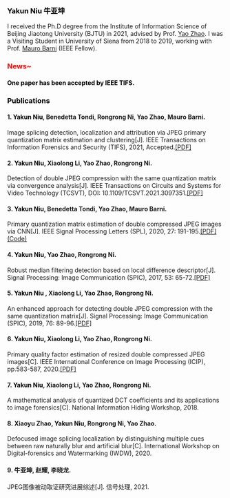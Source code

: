 

### <font color=black>Yakun Niu 牛亚坤</font>

I received the Ph.D degree from the Institute of Information Science of Beijing Jiaotong University (BJTU) in 2021, advised by Prof. [Yao Zhao](http://mepro.bjtu.edu.cn/zhaoyao/index.htm). 
I was a Visiting Student in University of Siena from 2018 to 2019, working with Prof. [Mauro Barni](http://clem.dii.unisi.it/~vipp/mbarni.html) (IEEE Fellow).


### <font color=red>News~</font>
#### <font color=black>One paper has been accepted by IEEE TIFS.</font>
### <font color=black>Publications</font>

#### 1. <font color=black>Yakun Niu</font>, Benedetta Tondi, Rongrong Ni, Yao Zhao, Mauro Barni.
Image splicing detection, localization and attribution via JPEG primary quantization matrix estimation and clustering[J]. IEEE Transactions on
Information Forensics and Security (TIFS), 2021, Accepted.[[PDF]](https://ieeexplore.ieee.org/document/9622213/)
#### 2. <font color=black>Yakun Niu</font>, Xiaolong Li, Yao Zhao, Rongrong Ni. 
Detection of double JPEG compression with the same quantization matrix via convergence analysis[J]. IEEE Transactions on Circuits and Systems for Video Technology (TCSVT),
DOI: 10.1109/TCSVT.2021.3097351.[[PDF]](https://ieeexplore.ieee.org/document/9486879)
#### 3. <font color=black>Yakun Niu</font>, Benedetta Tondi, Yao Zhao, Mauro Barni. 
Primary quantization matrix estimation of double
compressed JPEG images via CNN[J]. IEEE Signal Processing Letters (SPL), 2020, 27: 191-195.[[PDF]](https://ieeexplore.ieee.org/document/8945385)[(Code)](https://github.com/andreacos/CnnJpegPrimaryQuantizationEstimation)
#### 4. <font color=black>Yakun Niu</font>, Yao Zhao, Rongrong Ni. 
Robust median filtering detection based on local difference descriptor[J]. Signal
Processing: Image Communication (SPIC), 2017, 53: 65-72.[[PDF]](https://www.sciencedirect.com/science/article/abs/pii/S0923596517300073)
#### 5. <font color=black>Yakun Niu </font>, Xiaolong Li, Yao Zhao, Rongrong Ni.
An enhanced approach for detecting double JPEG compression with the
same quantization matrix[J]. Signal Processing: Image Communication (SPIC), 2019, 76: 89-96.[[PDF]](https://www.sciencedirect.com/science/article/abs/pii/S0923596518309196) 
#### 6. <font color=black>Yakun Niu</font>, Xiaolong Li, Yao Zhao, Rongrong Ni. 
Primary quality factor estimation of resized double compressed JPEG
images[C]. IEEE International Conference on Image Processing (ICIP), pp.583-587, 2020.[[PDF]](https://ieeexplore.ieee.org/abstract/document/9190913/) 
#### 7. <font color=black>Yakun Niu</font>, Xiaolong Li, Yao Zhao, Rongrong Ni. 
A mathematical analysis of quantized DCT coefficients and its applications
to image forensics[C]. National Information Hiding Workshop, 2018.

#### 8. Xiaoyu Zhao, <font color=black>Yakun Niu</font>, Rongrong Ni, Yao Zhao. 
Defocused image splicing localization by distinguishing multiple cues
between raw naturally blur and artificial blur[C]. International Workshop on Digital-forensics and
Watermarking (IWDW), 2020.
  
#### 9. <font color=black>牛亚坤</font>, 赵耀, 李晓龙. 
JPEG图像被动取证研究进展综述[J]. 信号处理, 2021.
